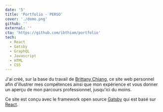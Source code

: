 ```yaml
---
date: '5'
title: 'Portfolio - PERSO'
cover: './demo.png'
github: ''
external: ''
cta: 'https://github.com/ibthiam/portfolio'
tech:
  - React
  - Gatsby
  - GraphQL
  - Javascript
  - HTML
  - CSS
---
```


J'ai créé, sur la base du travail de [Brittany Chiang](https://github.com/bchiang7), ce site web personnel afin  d'illustrer mes compétences ainsi que mon expérience et vous donner un aperçu de mon parcours professionnel, jusqu'ici du moins. 

Ce site est conçu avec le framework open source [Gatsby](https://www.gatsbyjs.com/) qui est basé sur [React](https://fr.reactjs.org/).
